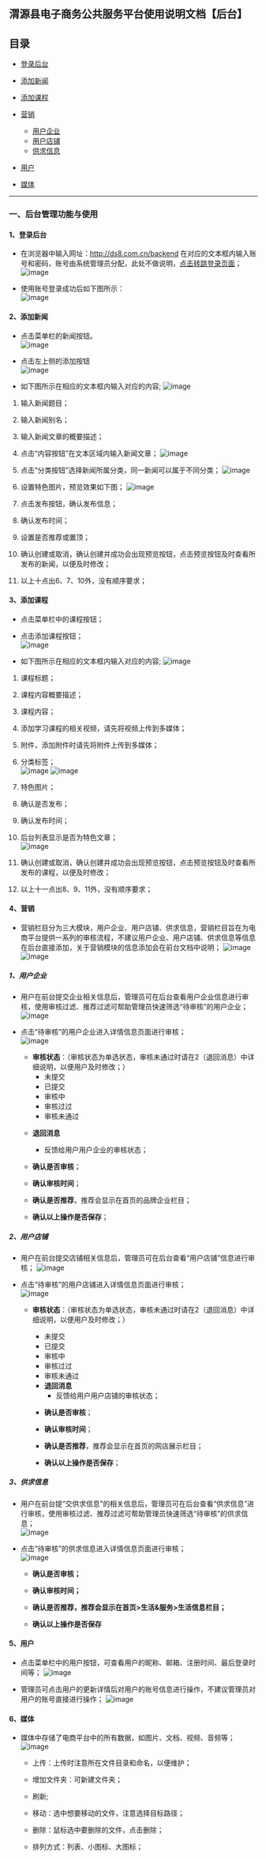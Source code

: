 ## 渭源县电子商务公共服务平台使用说明文档【后台】


## 目录

+ [登录后台](#1-登录后台)
+ [添加新闻](#2-添加新闻)
+ [添加课程](#3-添加课程)
+ [营销](#4-营销)
    - [用户企业](#1-用户企业)
    - [用户店铺](#2-用户店铺)
    - [供求信息](#3-供求信息)
+ [用户](#5-用户)

+ [媒体](#6-媒体)

---


### 一、后台管理功能与使用

#### 1、登录后台

   + 在浏览器中输入网址：http://ds8.com.cn/backend  在对应的文本框内输入账号和密码，账号由系统管理员分配，此处不做说明，[点击转跳登录页面](http://ds8.com.cn/backend/)；  
   ![image](http://ds8.com.cn/storage/app/media/shiyongwendangshuomingtupian/0001.jpg)

   + 使用账号登录成功后如下图所示：  
   ![image](http://ds8.com.cn/storage/app/media/shiyongwendangshuomingtupian/0002.jpg)


#### 2、添加新闻

+ 点击菜单栏的新闻按钮。  
![image](http://ds8.com.cn/storage/app/media/shiyongwendangshuomingtupian/0003.jpg)

+ 点击左上侧的添加按钮  
![image](http://ds8.com.cn/storage/app/media/shiyongwendangshuomingtupian/0003-1.jpg)

+ 如下图所示在相应的文本框内输入对应的内容;
  ![image](http://ds8.com.cn/storage/app/media/shiyongwendangshuomingtupian/0004.jpg)
      
1. 输入新闻题目；
2. 输入新闻别名；
3. 输入新闻文章的概要描述；
4. 点击“内容按钮”在文本区域内输入新闻文章；
![image](http://ds8.com.cn/storage/app/media/shiyongwendangshuomingtupian/0004-1.jpg)

5. 点击“分类按钮”选择新闻所属分类，同一新闻可以属于不同分类；
![image](http://ds8.com.cn/storage/app/media/shiyongwendangshuomingtupian/0004-2.jpg)

6. 设置特色图片，预览效果如下图；
![image](http://ds8.com.cn/storage/app/media/shiyongwendangshuomingtupian/0004-3.jpg)

7. 点击发布按钮，确认发布信息；
8. 确认发布时间；
9. 设置是否推荐或置顶；
10. 确认创建或取消，确认创建并成功会出现预览按钮，点击预览按钮及时查看所发布的新闻，以便及时修改；
11. 以上十点出6、7、10外，没有顺序要求；
   
#### 3、添加课程
+ 点击菜单栏中的课程按钮；
+ 点击添加课程按钮；  
![image](http://ds8.com.cn/storage/app/media/shiyongwendangshuomingtupian/0005-1.jpg)

+ 如下图所示在相应的文本框内输入对应的内容;
![image](http://ds8.com.cn/storage/app/media/shiyongwendangshuomingtupian/0005-2.jpg)

1. 课程标题；
2. 课程内容概要描述；
3. 课程内容；
4. 添加学习课程的相关视频，请先将视频上传到多媒体；
5. 附件，添加附件时请先将附件上传到多媒体；
6. 分类标签；  
![image](http://ds8.com.cn/storage/app/media/shiyongwendangshuomingtupian/0005-3.jpg)
![image](http://ds8.com.cn/storage/app/media/shiyongwendangshuomingtupian/0005-4.jpg)

7. 特色图片；
8. 确认是否发布；
9. 确认发布时间；
10. 后台列表显示是否为特色文章；  
![image](http://ds8.com.cn/storage/app/media/shiyongwendangshuomingtupian/0005-5.jpg)

11. 确认创建或取消，确认创建并成功会出现预览按钮，点击预览按钮及时查看所发布的课程，以便及时修改；
12.  以上十一点出8、9、11外，没有顺序要求；

#### 4、营销
- 营销栏目分为三大模块，用户企业、用户店铺、供求信息，营销栏目旨在为电商平台提供一系列的审核流程，不建议用户企业、用户店铺、供求信息等信息在后台直接添加，关于营销模块的信息添加会在前台文档中说明；
![image](http://ds8.com.cn/storage/app/media/shiyongwendangshuomingtupian/0006-1.jpg)
![image](http://ds8.com.cn/storage/app/media/shiyongwendangshuomingtupian/0006-2.jpg)

##### 1、用户企业 
+ 用户在前台提交企业相关信息后，管理员可在后台查看用户企业信息进行审核，使用审核过滤、推荐过滤可帮助管理员快速筛选“待审核”的用户企业；  
![image](http://ds8.com.cn/storage/app/media/shiyongwendangshuomingtupian/0006-3.jpg)

+ 点击“待审核”的用户企业进入详情信息页面进行审核；  
![image](http://ds8.com.cn/storage/app/media/shiyongwendangshuomingtupian/0006-4.jpg)

    - **审核状态**：（审核状态为单选状态，审核未通过时请在2（退回消息）中详细说明，以便用户及时修改；）
        + 未提交
        + 已提交
        + 审核中
        + 审核过过
        + 审核未通过  
  
     + **退回消息**
        - 反馈给用户用户企业的审核状态；
    
     + **确认是否审核**；
    
     + **确认审核时间**；
    
     + **确认是否推荐**，推荐会显示在首页的品牌企业栏目；
    
     + **确认以上操作是否保存**；
  
##### 2、用户店铺
+ 用户在前台提交店铺相关信息后，管理员可在后台查看“用户店铺”信息进行审核；
![image](http://ds8.com.cn/storage/app/media/shiyongwendangshuomingtupian/0007-1.jpg)

+ 点击“待审核”的用户店铺进入详情信息页面进行审核；  
![image](http://ds8.com.cn/storage/app/media/shiyongwendangshuomingtupian/0007-2.jpg)

     - **审核状态**：（审核状态为单选状态，审核未通过时请在2（退回消息）中详细说明，以便用户及时修改；）
        + 未提交
        + 已提交
        + 审核中
        + 审核过过
        + 审核未通过  
      
         - **退回消息**
            - 反馈给用户用户店铺的审核状态；

         + **确认是否审核**；

         + **确认审核时间**；

         + **确认是否推荐**，推荐会显示在首页的网店展示栏目；
         
         + **确认以上操作是否保存**；

##### 3、供求信息
+ 用户在前台提“交供求信息”的相关信息后，管理员可在后台查看“供求信息”进行审核，使用审核过滤、推荐过滤可帮助管理员快速筛选“待审核”的供求信息；  
![image](http://ds8.com.cn/storage/app/media/shiyongwendangshuomingtupian/0008-1.jpg)

+ 点击“待审核”的供求信息进入详情信息页面进行审核；  
![image](http://ds8.com.cn/storage/app/media/shiyongwendangshuomingtupian/0008-2.jpg)
    
    - **确认是否审核；**

    - **确认审核时间；**

    - **确认是否推荐，推荐会显示在首页>生活&服务>生活信息栏目；**

    - **确认以上操作是否保存**
    
#### 5、用户
+ 点击菜单栏中的用户按钮，可查看用户的昵称、邮箱、注册时间、最后登录时间等；
![image](http://ds8.com.cn/storage/app/media/shiyongwendangshuomingtupian/0009-1.jpg)

+ 管理员可点击用户的更新详情后对用户的账号信息进行操作，不建议管理员对用户的账号直接进行操作；
![image](http://ds8.com.cn/storage/app/media/shiyongwendangshuomingtupian/0009-2.jpg)


#### 6、媒体
+ 媒体中存储了电商平台中的所有数据，如图片、文档、视频、音频等；
![image](http://ds8.com.cn/storage/app/media/shiyongwendangshuomingtupian/0010-1.jpg)

    - 上传：上传时注意所在文件目录和命名，以便维护；
    
    - 增加文件夹：可新建文件夹；
    
    - 刷新;
    
    - 移动：选中想要移动的文件，注意选择目标路径；
    
    - 删除：鼠标选中要删除的文件，点击删除；
    
    - 排列方式：列表、小图标、大图标；